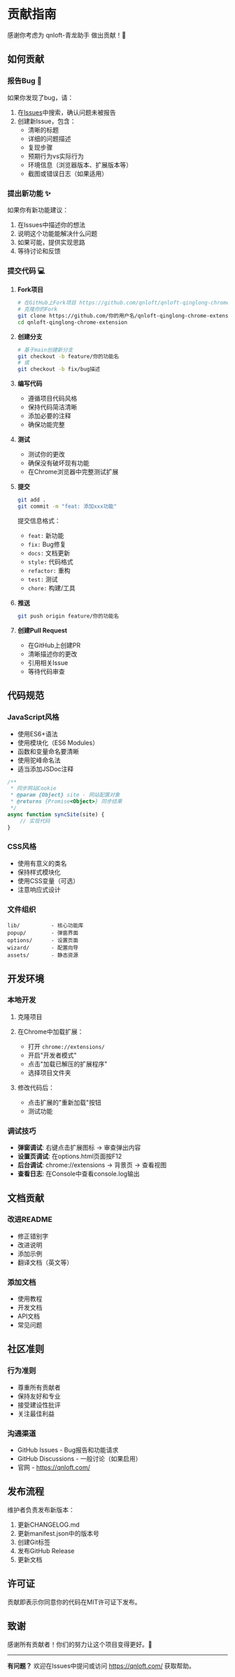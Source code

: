 # 贡献指南

感谢你考虑为 qnloft-青龙助手 做出贡献！🎉

## 如何贡献

### 报告Bug 🐛

如果你发现了bug，请：

1. 在[Issues](https://github.com/qnloft/qnloft-qinglong-chrome-extension/issues)中搜索，确认问题未被报告
2. 创建新Issue，包含：
   - 清晰的标题
   - 详细的问题描述
   - 复现步骤
   - 预期行为vs实际行为
   - 环境信息（浏览器版本、扩展版本等）
   - 截图或错误日志（如果适用）

### 提出新功能 ✨

如果你有新功能建议：

1. 在Issues中描述你的想法
2. 说明这个功能能解决什么问题
3. 如果可能，提供实现思路
4. 等待讨论和反馈

### 提交代码 💻

1. **Fork项目**
   ```bash
   # 在GitHub上Fork项目 https://github.com/qnloft/qnloft-qinglong-chrome-extension
   # 克隆你的Fork
   git clone https://github.com/你的用户名/qnloft-qinglong-chrome-extension.git
   cd qnloft-qinglong-chrome-extension
   ```

2. **创建分支**
   ```bash
   # 基于main创建新分支
   git checkout -b feature/你的功能名
   # 或
   git checkout -b fix/bug描述
   ```

3. **编写代码**
   - 遵循项目代码风格
   - 保持代码简洁清晰
   - 添加必要的注释
   - 确保功能完整

4. **测试**
   - 测试你的更改
   - 确保没有破坏现有功能
   - 在Chrome浏览器中完整测试扩展

5. **提交**
   ```bash
   git add .
   git commit -m "feat: 添加xxx功能"
   ```
   
   提交信息格式：
   - `feat:` 新功能
   - `fix:` Bug修复
   - `docs:` 文档更新
   - `style:` 代码格式
   - `refactor:` 重构
   - `test:` 测试
   - `chore:` 构建/工具

6. **推送**
   ```bash
   git push origin feature/你的功能名
   ```

7. **创建Pull Request**
   - 在GitHub上创建PR
   - 清晰描述你的更改
   - 引用相关Issue
   - 等待代码审查

## 代码规范

### JavaScript风格

- 使用ES6+语法
- 使用模块化（ES6 Modules）
- 函数和变量命名要清晰
- 使用驼峰命名法
- 适当添加JSDoc注释

```javascript
/**
 * 同步网站Cookie
 * @param {Object} site - 网站配置对象
 * @returns {Promise<Object>} 同步结果
 */
async function syncSite(site) {
    // 实现代码
}
```

### CSS风格

- 使用有意义的类名
- 保持样式模块化
- 使用CSS变量（可选）
- 注意响应式设计

### 文件组织

```
lib/          - 核心功能库
popup/        - 弹窗界面
options/      - 设置页面
wizard/       - 配置向导
assets/       - 静态资源
```

## 开发环境

### 本地开发

1. 克隆项目
2. 在Chrome中加载扩展：
   - 打开 `chrome://extensions/`
   - 开启"开发者模式"
   - 点击"加载已解压的扩展程序"
   - 选择项目文件夹

3. 修改代码后：
   - 点击扩展的"重新加载"按钮
   - 测试功能

### 调试技巧

- **弹窗调试**: 右键点击扩展图标 → 审查弹出内容
- **设置页调试**: 在options.html页面按F12
- **后台调试**: chrome://extensions → 背景页 → 查看视图
- **查看日志**: 在Console中查看console.log输出

## 文档贡献

### 改进README

- 修正错别字
- 改进说明
- 添加示例
- 翻译文档（英文等）

### 添加文档

- 使用教程
- 开发文档
- API文档
- 常见问题

## 社区准则

### 行为准则

- 尊重所有贡献者
- 保持友好和专业
- 接受建设性批评
- 关注最佳利益

### 沟通渠道

- GitHub Issues - Bug报告和功能请求
- GitHub Discussions - 一般讨论（如果启用）
- 官网 - https://qnloft.com/

## 发布流程

维护者负责发布新版本：

1. 更新CHANGELOG.md
2. 更新manifest.json中的版本号
3. 创建Git标签
4. 发布GitHub Release
5. 更新文档

## 许可证

贡献即表示你同意你的代码在MIT许可证下发布。

## 致谢

感谢所有贡献者！你们的努力让这个项目变得更好。🙏

---

**有问题？** 欢迎在Issues中提问或访问 https://qnloft.com/ 获取帮助。


